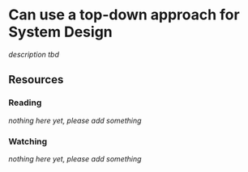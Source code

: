 # Can use a top-down approach for System Design

_description tbd_

## Resources

### Reading

_nothing here yet, please add something_

### Watching

_nothing here yet, please add something_
